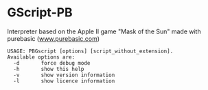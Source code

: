 # GScript-PB
Interpreter based on the Apple II game "Mask of the Sun"
made with purebasic (www.purebasic.com)

```
USAGE: PBGscript [options] [script_without_extension].
Available options are:
  -d       force debug mode
  -h       show this help
  -v       show version information
  -l       show licence information
```
